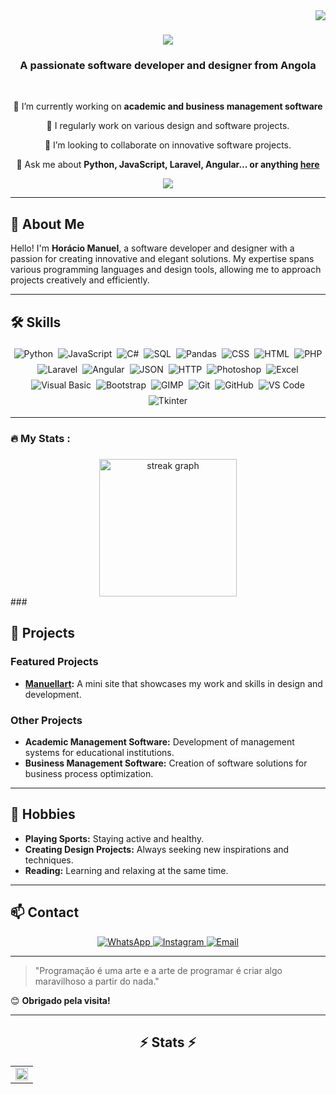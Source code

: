   <img align="right" src="https://visitor-badge.laobi.icu/badge?page_id=IgorSemedo.IgorSemedo" />

<h1 align="center">
    <img src="https://readme-typing-svg.herokuapp.com/?font=Righteous&size=35&center=true&vCenter=true&width=500&height=70&duration=2000&lines=Hello+World!+👋;+I'm+Igor+Semedo" />
</h1>

<h3 align="center">A passionate software developer and designer from Angola</h3>

<br/>

<div align="center">

 🔭 I’m currently working on **academic and business management software**

 📝 I regularly work on various design and software projects.

 👯 I’m looking to collaborate on innovative software projects.

💬 Ask me about **Python, JavaScript, Laravel, Angular... or anything [here](https://github.com/horaciomanuel99/horaciomanuel99/issues)**

 </div>

<div align="center">
  <a href="mailto:manuellhoracio26@gmail.com">
    <img src="https://img.shields.io/badge/Gmail-333333?style=for-the-badge&logo=gmail&logoColor=red"/>
  </a>
</div>

 <hr/>

## 🌟 About Me

Hello! I'm **Horácio Manuel**, a software developer and designer with a passion for creating innovative and elegant solutions. My expertise spans various programming languages and design tools, allowing me to approach projects creatively and efficiently.

---

## 🛠️ Skills

<div align="center" style="display: flex; flex-wrap: wrap; justify-content: center;">
  <img src="https://img.shields.io/badge/Python-3776AB?style=for-the-badge&logo=python&logoColor=white" alt="Python" style="margin: 4px;"/>
  <img src="https://img.shields.io/badge/JavaScript-F7DF1E?style=for-the-badge&logo=javascript&logoColor=black" alt="JavaScript" style="margin: 4px;"/>
  <img src="https://img.shields.io/badge/C%23-239120?style=for-the-badge&logo=c-sharp&logoColor=white" alt="C#" style="margin: 4px;"/>
  <img src="https://img.shields.io/badge/SQL-4479A1?style=for-the-badge&logo=postgresql&logoColor=white" alt="SQL" style="margin: 4px;"/>
  <img src="https://img.shields.io/badge/Pandas-150458?style=for-the-badge&logo=pandas&logoColor=white" alt="Pandas" style="margin: 4px;"/>
  <img src="https://img.shields.io/badge/CSS-1572B6?style=for-the-badge&logo=css3&logoColor=white" alt="CSS" style="margin: 4px;"/>
  <img src="https://img.shields.io/badge/HTML-E34F26?style=for-the-badge&logo=html5&logoColor=white" alt="HTML" style="margin: 4px;"/>
  <img src="https://img.shields.io/badge/PHP-777BB4?style=for-the-badge&logo=php&logoColor=white" alt="PHP" style="margin: 4px;"/>
  <img src="https://img.shields.io/badge/Laravel-FF2D20?style=for-the-badge&logo=laravel&logoColor=white" alt="Laravel" style="margin: 4px;"/>
  <img src="https://img.shields.io/badge/Angular-DD0031?style=for-the-badge&logo=angular&logoColor=white" alt="Angular" style="margin: 4px;"/>
  <img src="https://img.shields.io/badge/JSON-000000?style=for-the-badge&logo=json&logoColor=white" alt="JSON" style="margin: 4px;"/>
  <img src="https://img.shields.io/badge/HTTP-005C97?style=for-the-badge&logo=cloudflare&logoColor=white" alt="HTTP" style="margin: 4px;"/>
  <img src="https://img.shields.io/badge/Photoshop-31A8FF?style=for-the-badge&logo=adobe-photoshop&logoColor=white" alt="Photoshop" style="margin: 4px;"/>
  <img src="https://img.shields.io/badge/Excel-217346?style=for-the-badge&logo=microsoft-excel&logoColor=white" alt="Excel" style="margin: 4px;"/>
  <img src="https://img.shields.io/badge/Visual_Basic-5C2D91?style=for-the-badge&logo=.net&logoColor=white" alt="Visual Basic" style="margin: 4px;"/>
  <img src="https://img.shields.io/badge/Bootstrap-563D7C?style=for-the-badge&logo=bootstrap&logoColor=white" alt="Bootstrap" style="margin: 4px;"/>
  <img src="https://img.shields.io/badge/GIMP-5C5543?style=for-the-badge&logo=gimp&logoColor=white" alt="GIMP" style="margin: 4px;"/>
  <img src="https://img.shields.io/badge/Git-F05032?style=for-the-badge&logo=git&logoColor=white" alt="Git" style="margin: 4px;"/>
  <img src="https://img.shields.io/badge/GitHub-181717?style=for-the-badge&logo=github&logoColor=white" alt="GitHub" style="margin: 4px;"/>
  <img src="https://img.shields.io/badge/VS_Code-007ACC?style=for-the-badge&logo=visual-studio-code&logoColor=white" alt="VS Code" style="margin: 4px;"/>
  <img src="https://img.shields.io/badge/Tkinter-FF6F00?style=for-the-badge&logo=tkinter&logoColor=white" alt="Tkinter" style="margin: 4px;"/>
</div>

---
###

<h3 align="left">🔥   My Stats :</h3>

###

<div align="center">
  <img src="https://streak-stats.demolab.com?user=Jndungue089&locale=en&mode=daily&theme=dark&hide_border=false&border_radius=5&order=3" height="220" alt="streak graph"  />
</div>
###

## 💼 Projects

### Featured Projects
- **[Manuellart](https://github.com/horaciomanuel99/Manuellart):** A mini site that showcases my work and skills in design and development.

### Other Projects
- **Academic Management Software:** Development of management systems for educational institutions.
- **Business Management Software:** Creation of software solutions for business process optimization.

---

## 🎨 Hobbies

- **Playing Sports:** Staying active and healthy.
- **Creating Design Projects:** Always seeking new inspirations and techniques.
- **Reading:** Learning and relaxing at the same time.

---

## 📫 Contact

<div align="center">
  <a href="https://wa.me/942347516">
    <img src="https://img.shields.io/badge/WhatsApp-25D366?style=for-the-badge&logo=whatsapp&logoColor=white" alt="WhatsApp">
  </a>
  <a href="https://www.instagram.com/horaciomanuel99">
    <img src="https://img.shields.io/badge/Instagram-E4405F?style=for-the-badge&logo=instagram&logoColor=white" alt="Instagram">
  </a>
  <a href="mailto:manuellhoracio26@gmail.com">
    <img src="https://img.shields.io/badge/Email-D14836?style=for-the-badge&logo=gmail&logoColor=white" alt="Email">
  </a>
</div>

---

> "Programação é uma arte e a arte de programar é criar algo maravilhoso a partir do nada."

😊 **Obrigado pela visita!**

<hr/>

<h2 align="center">⚡ Stats ⚡</h2>
<table style="width: 100%;">
    <tr style="border: none;">
        <td style="border: none; width: 100%;">
            <picture>
                <source
                    srcset="https://github-readme-stats.vercel.app/api/top-langs/?username=IgorSemedo&layout=compact&theme=dark&title_color=C00102"
                    media="(prefers-color-scheme: dark)"
                />
                  <source
                    srcset="https://github-readme-stats.vercel.app/api/top-langs/?username=IgorSemedo&layout=compact&title_color=C00102"
                    media="(prefers-color-scheme: light), (prefers-color-scheme: no-preference)"
                />
                <img src="https://github-readme-stats.vercel.app/api/top-langs/?username=IgorSemedo&layout=compact&title_color=C00102" style="width: 100%;" />
            </picture>
        </td>
    </tr>
</table>


<br/><br/>
